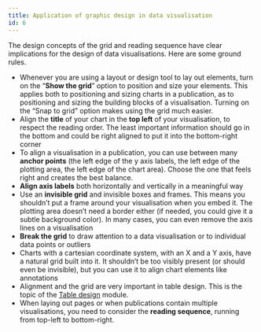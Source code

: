 ```yaml
---
title: Application of graphic design in data visualisation
id: 6
---
```


The design concepts of the grid and reading sequence have clear implications for the design of data visualisations. Here are some ground rules.

- Whenever you are using a layout or design tool to lay out elements, turn on the “**Show the grid**” option to position and size your elements. This applies both to positioning and sizing charts in a publication, as to positioning and sizing the building blocks of a visualisation. Turning on the “Snap to grid” option makes using the grid much easier.
- Align the **title** of your chart in the **top left** of your visualisation, to respect the reading order. The least important information should go in the bottom and could be right aligned to put it into the bottom-right corner
- To align a visualisation in a publication, you can use between many **anchor points** (the left edge of the y axis labels, the left edge of the plotting area, the left edge of the chart area). Choose the one that feels right and creates the best balance.
- **Align axis labels** both horizontally and vertically in a meaningful way
- Use an **invisible grid** and invisible boxes and frames. This means you shouldn’t put a frame around your visualisation when you embed it. The plotting area doesn’t need a border either (if needed, you could give it a subtle background color). In many cases, you can even remove the axis lines on a visualisation
- **Break the grid** to draw attention to a data visualisation or to individual data points or outliers
- Charts with a cartesian coordinate system, with an X and a Y axis, have a natural grid built into it. It shouldn’t be too visibly present (or should even be invisible), but you can use it to align chart elements like annotations
- Alignment and the grid are very important in table design. This is the topic of the [Table design](Table%20design%20fc020c95cbd840efb61aa1fdc6f6cb09.md) module.
- When laying out pages or when publications contain multiple visualisations, you need to consider the **reading sequence**, running from top-left to bottom-right.